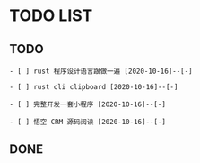 
# TODO LIST

## TODO

    - [ ] rust 程序设计语言跟做一遍 [2020-10-16]--[-]

    - [ ] rust cli clipboard [2020-10-16]--[-]

    - [ ] 完整开发一套小程序 [2020-10-16]--[-]

    - [ ] 悟空 CRM 源码阅读 [2020-10-16]--[-]

## DONE
